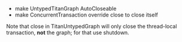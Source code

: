- make UntypedTitanGraph AutoCloseable
- make ConcurrentTransaction override close to close itself

Note that close in TitanUntypedGraph will only close the thread-local transaction, **not** the graph; for that use shutdown.
